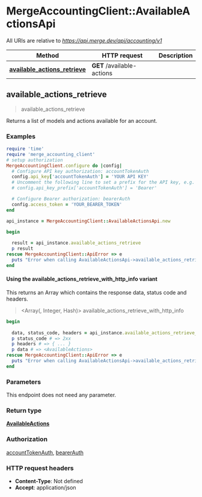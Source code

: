 # MergeAccountingClient::AvailableActionsApi

All URIs are relative to *https://api.merge.dev/api/accounting/v1*

| Method | HTTP request | Description |
| ------ | ------------ | ----------- |
| [**available_actions_retrieve**](AvailableActionsApi.md#available_actions_retrieve) | **GET** /available-actions |  |


## available_actions_retrieve

> <AvailableActions> available_actions_retrieve



Returns a list of models and actions available for an account.

### Examples

```ruby
require 'time'
require 'merge_accounting_client'
# setup authorization
MergeAccountingClient.configure do |config|
  # Configure API key authorization: accountTokenAuth
  config.api_key['accountTokenAuth'] = 'YOUR API KEY'
  # Uncomment the following line to set a prefix for the API key, e.g. 'Bearer' (defaults to nil)
  # config.api_key_prefix['accountTokenAuth'] = 'Bearer'

  # Configure Bearer authorization: bearerAuth
  config.access_token = 'YOUR_BEARER_TOKEN'
end

api_instance = MergeAccountingClient::AvailableActionsApi.new

begin
  
  result = api_instance.available_actions_retrieve
  p result
rescue MergeAccountingClient::ApiError => e
  puts "Error when calling AvailableActionsApi->available_actions_retrieve: #{e}"
end
```

#### Using the available_actions_retrieve_with_http_info variant

This returns an Array which contains the response data, status code and headers.

> <Array(<AvailableActions>, Integer, Hash)> available_actions_retrieve_with_http_info

```ruby
begin
  
  data, status_code, headers = api_instance.available_actions_retrieve_with_http_info
  p status_code # => 2xx
  p headers # => { ... }
  p data # => <AvailableActions>
rescue MergeAccountingClient::ApiError => e
  puts "Error when calling AvailableActionsApi->available_actions_retrieve_with_http_info: #{e}"
end
```

### Parameters

This endpoint does not need any parameter.

### Return type

[**AvailableActions**](AvailableActions.md)

### Authorization

[accountTokenAuth](../README.md#accountTokenAuth), [bearerAuth](../README.md#bearerAuth)

### HTTP request headers

- **Content-Type**: Not defined
- **Accept**: application/json

